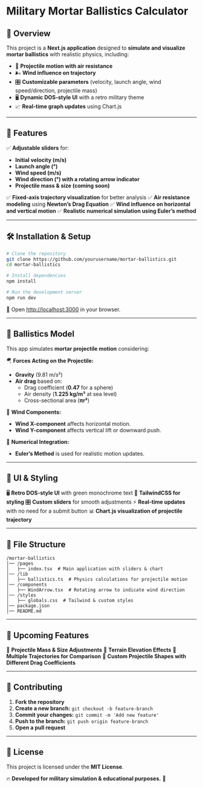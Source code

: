 # Military Mortar Ballistics Calculator

## 📌 Overview
This project is a **Next.js application** designed to **simulate and visualize mortar ballistics** with realistic physics, including:

- 🎯 **Projectile motion with air resistance**
- 🌬️ **Wind influence on trajectory**
- 🎛️ **Customizable parameters** (velocity, launch angle, wind speed/direction, projectile mass)
- 🖥️ **Dynamic DOS-style UI** with a retro military theme
- 📈 **Real-time graph updates** using Chart.js

---

## 🚀 Features
✅ **Adjustable sliders** for:
- **Initial velocity (m/s)**
- **Launch angle (°)**
- **Wind speed (m/s)**
- **Wind direction (°) with a rotating arrow indicator**
- **Projectile mass & size (coming soon)**

✅ **Fixed-axis trajectory visualization** for better analysis
✅ **Air resistance modeling** using **Newton’s Drag Equation**
✅ **Wind influence on horizontal and vertical motion**
✅ **Realistic numerical simulation using Euler’s method**

---

## 🛠️ Installation & Setup

```sh
# Clone the repository
git clone https://github.com/yourusername/mortar-ballistics.git
cd mortar-ballistics

# Install dependencies
npm install

# Run the development server
npm run dev
```

🔗 Open [http://localhost:3000](http://localhost:3000) in your browser.

---

## 📜 Ballistics Model
This app simulates **mortar projectile motion** considering:

🪂 **Forces Acting on the Projectile:**
- **Gravity** (9.81 m/s²)
- **Air drag** based on:
  - Drag coefficient (**0.47** for a sphere)
  - Air density (**1.225 kg/m³** at sea level)
  - Cross-sectional area (**πr²**)

💨 **Wind Components:**
- **Wind X-component** affects horizontal motion.
- **Wind Y-component** affects vertical lift or downward push.

🧮 **Numerical Integration:**
- **Euler’s Method** is used for realistic motion updates.

---

## 🎨 UI & Styling
🖥️ **Retro DOS-style UI** with green monochrome text
🎨 **TailwindCSS for styling**
🎛️ **Custom sliders** for smooth adjustments
⚡ **Real-time updates** with no need for a submit button
📊 **Chart.js visualization of projectile trajectory**

---

## 📂 File Structure
```
/mortar-ballistics
│── /pages
│   ├── index.tsx  # Main application with sliders & chart
│── /lib
│   ├── ballistics.ts  # Physics calculations for projectile motion
│── /components
│   ├── WindArrow.tsx  # Rotating arrow to indicate wind direction
│── /styles
│   ├── globals.css  # Tailwind & custom styles
│── package.json
│── README.md
```

---

## 🔧 Upcoming Features
📌 **Projectile Mass & Size Adjustments**
📌 **Terrain Elevation Effects**
📌 **Multiple Trajectories for Comparison**
📌 **Custom Projectile Shapes with Different Drag Coefficients**

---

## 🤝 Contributing
1. **Fork the repository**
2. **Create a new branch:** `git checkout -b feature-branch`
3. **Commit your changes:** `git commit -m 'Add new feature'`
4. **Push to the branch:** `git push origin feature-branch`
5. **Open a pull request**

---

## 📜 License
This project is licensed under the **MIT License**.

🔥 **Developed for military simulation & educational purposes.** 🚀

